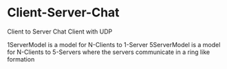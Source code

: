 # Client-Server-Chat
Client to Server Chat Client with UDP

1ServerModel is a model for N-Clients to 1-Server
5ServerModel is a model for N-Clients to 5-Servers where the servers communicate in a ring like formation
